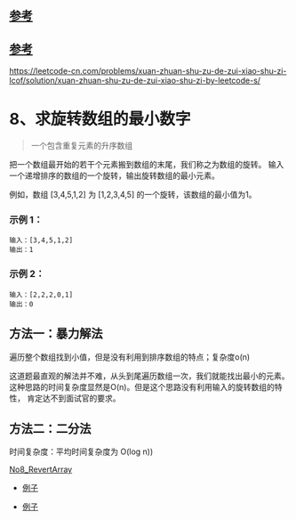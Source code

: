 
## [参考](https://www.cnblogs.com/xwdreamer/archive/2012/05/07/2487520.html)

## [参考](http://www.cnblogs.com/edisonchou/p/4746561.html)

<https://leetcode-cn.com/problems/xuan-zhuan-shu-zu-de-zui-xiao-shu-zi-lcof/solution/xuan-zhuan-shu-zu-de-zui-xiao-shu-zi-by-leetcode-s/>
 
# 8、求旋转数组的最小数字

> 一个包含重复元素的升序数组

把一个数组最开始的若干个元素搬到数组的末尾，我们称之为数组的旋转。
输入一个递增排序的数组的一个旋转，输出旋转数组的最小元素。

例如，数组 [3,4,5,1,2] 为 [1,2,3,4,5] 的一个旋转，该数组的最小值为1。  

### 示例 1：

```
输入：[3,4,5,1,2]
输出：1
```

### 示例 2：
```
输入：[2,2,2,0,1]
输出：0
```

## 方法一：暴力解法
 
遍历整个数组找到小值，但是没有利用到排序数组的特点；复杂度o(n)
   
这道题最直观的解法并不难，从头到尾遍历数组一次，我们就能找出最小的元素。
这种思路的时间复杂度显然是O(n)。但是这个思路没有利用输入的旋转数组的特性，
肯定达不到面试官的要求。

## 方法二：二分法

时间复杂度：平均时间复杂度为 O(log n))

[No8_RevertArray](/algorithms-java-example/src/main/java/space.mamba/coding/interviews/No8_RevertArray.java)


- [例子](/algorithms-java-example/src/main/java/space.mamba/coding/interviews/RotateSmallestNumberOfArrays.java)

- [例子](/algorithms-java-example/src/main/java/space.mamba/coding/interviews/MinNumberInRotateArray.java)


